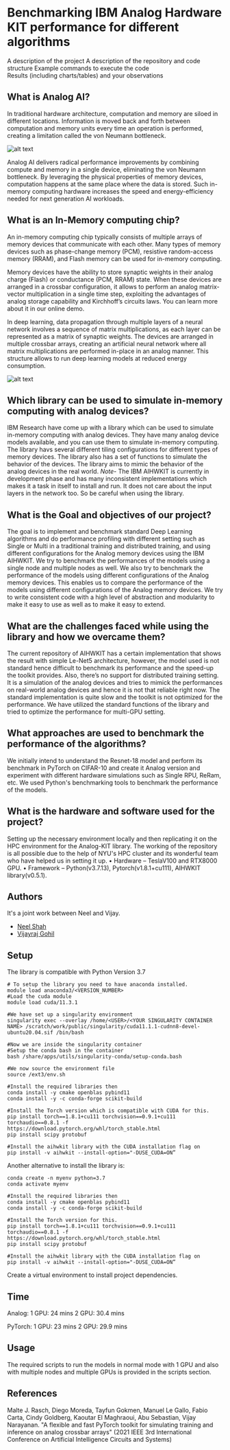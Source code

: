 # Benchmarking IBM Analog Hardware KIT performance for different algorithms
A description of the project
A description of the repository and code structure
Example commands to execute the code         
Results (including charts/tables) and your observations 

## What is Analog AI?

In traditional hardware architecture, computation and memory are siloed in different locations. Information is moved back and forth between computation and memory units every time an operation is performed, creating a limitation called the von Neumann bottleneck.

![alt text](https://github.com/deadpanther/AIHWBenchmarking/blob/main/images/traditional_arch.png?raw=true)

Analog AI delivers radical performance improvements by combining compute and memory in a single device, eliminating the von Neumann bottleneck. By leveraging the physical properties of memory devices, computation happens at the same place where the data is stored. Such in-memory computing hardware increases the speed and energy-efficiency needed for next generation AI workloads.


## What is an In-Memory computing chip?

An in-memory computing chip typically consists of multiple arrays of memory devices that communicate with each other. Many types of memory devices such as phase-change memory (PCM), resistive random-access memory (RRAM), and Flash memory can be used for in-memory computing.

Memory devices have the ability to store synaptic weights in their analog charge (Flash) or conductance (PCM, RRAM) state. When these devices are arranged in a crossbar configuration, it allows to perform an analog matrix-vector multiplication in a single time step, exploiting the advantages of analog storage capability and Kirchhoff’s circuits laws. You can learn more about it in our online demo.

In deep learning, data propagation through multiple layers of a neural network involves a sequence of matrix multiplications, as each layer can be represented as a matrix of synaptic weights. The devices are arranged in multiple crossbar arrays, creating an artificial neural network where all matrix multiplications are performed in-place in an analog manner. This structure allows to run deep learning models at reduced energy consumption.

![alt text](https://github.com/deadpanther/AIHWBenchmarking/blob/main/images/analog_dnn.png?raw=true)

## Which library can be used to simulate in-memory computing with analog devices?

IBM Research have come up with a library which can be used to simulate in-memory computing with analog devices. They have many analog device models available, and you can use them to simulate in-memory computing. The library havs several different tiling configurations for different types of memory devices. The library also has a set of functions to simulate the behavior of the devices. The library aims to mimic the behavior of the analog devices in the real world. 
*Note*- The IBM AIHWKIT is currently in development phase and has many inconsistent implementations which makes it a task in itself to install and run. It does not care about the input layers in the network too. So be careful when using the library.

## What is the Goal and objectives of our project?

The goal is to implement and benchmark standard Deep Learning algorithms and do performance profiling with different setting such as Single or Multi in a traditional training and distributed training, and using different configurations for the Analog memory devices using the IBM AIHWKIT. We try to benchmark the performances of the models using a single node and multiple nodes as well. We also try to benchmark the performance of the models using different configurations of the Analog memory devices. This enables us to compare the performance of the models using different configurations of the Analog memory devices. We try to write consistent code with a high level of abstraction and modularity to make it easy to use as well as to make it easy to extend.

## What are the challenges faced while using the library and how we overcame them?
The current repository of AIHWKIT has a certain implementation that shows the result with simple Le-Net5 architecture, however, the model used is not standard hence difficult to benchmark its performance and the speed-up the toolkit provides. Also, there’s no support for distributed training setting.
It is a simulation of the analog devices and tries to mimick the performances on real-world analog devices and hence it is not that reliable right now.
The standard implementation is quite slow and the toolkit is not optimized for the performance. We have utilized the standard functions of the library and tried to optimize the performance for multi-GPU setting.

## What approaches are used to benchmark the performance of the algorithms?
We initially intend to understand the Resnet-18 model and perform its benchmark in PyTorch on CIFAR-10 and create it Analog version and experiment with different hardware simulations such as Single RPU, ReRam, etc. We used Python's benchmarking tools to benchmark the performance of the models.

## What is the hardware and software used for the project?
Setting up the necessary environment locally and then replicating it on the HPC environment for the Analog-KIT library.
The working of the repository is all possible due to the help of NYU's HPC cluster and its wonderful team who have helped us in setting it up.
• Hardware – TeslaV100 and RTX8000 GPU.
• Framework – Python(v3.7.13), Pytorch(v1.8.1+cu111), AIHWKIT library(v0.5.1).

## Authors

It's a joint work between Neel and Vijay.

- [Neel Shah](https://www.github.com/deadpanther)
- [Vijayraj Gohil](https://www.github.com/vraj130)


## Setup

The library is compatible with Python Version 3.7

```
# To setup the library you need to have anaconda installed.
module load anaconda3/<VERSION_NUMBER>
#Load the cuda module
module load cuda/11.3.1

#We have set up a singularity environment
singularity exec --overlay /home/<USER>/<YOUR SINGULARITY CONTAINER NAME> /scratch/work/public/singularity/cuda11.1.1-cudnn8-devel-ubuntu20.04.sif /bin/bash

#Now we are inside the singularity container
#Setup the conda bash in the container
bash /share/apps/utils/singularity-conda/setup-conda.bash

#We now source the environment file
source /ext3/env.sh

#Install the required libraries then
conda install -y cmake openblas pybind11
conda install -y -c conda-forge scikit-build

#Install the Torch version which is compatible with CUDA for this.
pip install torch==1.8.1+cu111 torchvision==0.9.1+cu111 torchaudio==0.8.1 -f https://download.pytorch.org/whl/torch_stable.html
pip install scipy protobuf

#Install the aihwkit library with the CUDA installation flag on
pip install -v aihwkit --install-option="-DUSE_CUDA=ON”
```

Another alternative to install the library is:
```
conda create -n myenv python=3.7
conda activate myenv

#Install the required libraries then
conda install -y cmake openblas pybind11
conda install -y -c conda-forge scikit-build

#Install the Torch version for this.
pip install torch==1.8.1+cu111 torchvision==0.9.1+cu111 torchaudio==0.8.1 -f https://download.pytorch.org/whl/torch_stable.html
pip install scipy protobuf

#Install the aihwkit library with the CUDA installation flag on
pip install -v aihwkit --install-option="-DUSE_CUDA=ON”
```
Create a virtual environment to install project dependencies.

## Time
Analog:
1 GPU: 24 mins
2 GPU: 30.4 mins

PyTorch:
1 GPU: 23 mins
2 GPU: 29.9 mins

## Usage
The required scripts to run the models in normal mode with 1 GPU and also with multiple nodes and multiple GPUs is provided in the scripts section. 

## References

Malte J. Rasch, Diego Moreda, Tayfun Gokmen, Manuel Le Gallo, Fabio Carta, Cindy Goldberg, Kaoutar El Maghraoui, Abu Sebastian, Vijay Narayanan. "A flexible and fast PyTorch toolkit for simulating training and inference on analog crossbar arrays" (2021 IEEE 3rd International Conference on Artificial Intelligence Circuits and Systems)

